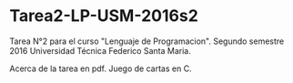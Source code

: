# Tarea2-LP-USM-2016s2
Tarea N°2 para el curso "Lenguaje de Programacion". Segundo semestre 2016
Universidad Técnica Federico Santa Maria.

Acerca de la tarea en pdf.
Juego de cartas en C.


